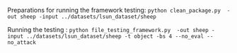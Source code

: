 Preparations for running the framework testing:
`python clean_package.py  -out sheep -input ../datasets/lsun_dataset/sheep`


Running the testing :
`python file_testing_framework.py  -out sheep -input ../datasets/lsun_dataset/sheep -t object -bs 4 --no_eval --no_attack`